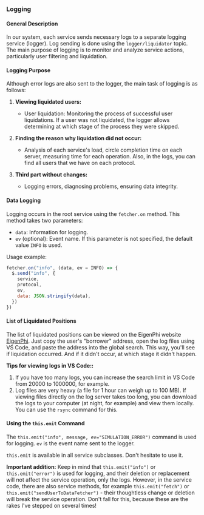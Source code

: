 ### Logging

#### General Description

In our system, each service sends necessary logs to a separate logging service (logger). Log sending is done using the `logger/liquidator` topic. The main purpose of logging is to monitor and analyze service actions, particularly user filtering and liquidation.

#### Logging Purpose

Although error logs are also sent to the logger, the main task of logging is as follows:

1. **Viewing liquidated users:**

   - User liquidation: Monitoring the process of successful user liquidations. If a user was not liquidated, the logger allows determining at which stage of the process they were skipped.

2. **Finding the reason why liquidation did not occur:**

   - Analysis of each service's load, circle completion time on each server, measuring time for each operation. Also, in the logs, you can find all users that we have on each protocol.

3. **Third part without changes:**
   - Logging errors, diagnosing problems, ensuring data integrity.

#### Data Logging

Logging occurs in the root service using the `fetcher.on` method. This method takes two parameters:

- `data`: Information for logging.
- `ev` (optional): Event name. If this parameter is not specified, the default value `INFO` is used.

Usage example:

```javascript
fetcher.on("info", (data, ev = INFO) => {
  $.send("info", {
    service,
    protocol,
    ev,
    data: JSON.stringify(data),
  })
})
```

#### List of Liquidated Positions

The list of liquidated positions can be viewed on the EigenPhi website [EigenPhi](https://eigenphi.io/mev/ethereum/liquidation). Just copy the user's "borrower" address, open the log files using VS Code, and paste the address into the global search. This way, you'll see if liquidation occurred. And if it didn't occur, at which stage it didn't happen.

**Tips for viewing logs in VS Code::**

1. If you have too many logs, you can increase the search limit in VS Code from 20000 to 1000000, for example.
2. Log files are very heavy (a file for 1 hour can weigh up to 100 MB). If viewing files directly on the log server takes too long, you can download the logs to your computer (at night, for example) and view them locally. You can use the `rsync` command for this.

#### Using the `this.emit` Command

The `this.emit("info", message, ev="SIMULATION_ERROR")` command is used for logging. `ev` is the event name sent to the logger.

`this.emit` is available in all service subclasses. Don't hesitate to use it.

**Important addition:**
Keep in mind that `this.emit("info")` or `this.emit("error")` is used for logging, and their deletion or replacement will not affect the service operation, only the logs. However, in the service code, there are also service methods, for example `this.emit("fetch")` or `this.emit("sendUserToDataFetcher")` - their thoughtless change or deletion will break the service operation. Don't fall for this, because these are the rakes I've stepped on several times!
